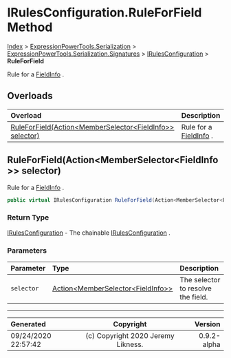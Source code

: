 ﻿# IRulesConfiguration.RuleForField Method

[Index](../index.md) > [ExpressionPowerTools.Serialization](ExpressionPowerTools.Serialization.a.md) > [ExpressionPowerTools.Serialization.Signatures](ExpressionPowerTools.Serialization.Signatures.n.md) > [IRulesConfiguration](ExpressionPowerTools.Serialization.Signatures.IRulesConfiguration.i.md) > **RuleForField**

Rule for a [FieldInfo](https://docs.microsoft.com/dotnet/api/system.reflection.fieldinfo) .

## Overloads

| Overload | Description |
| :-- | :-- |
| [RuleForField(Action&lt;MemberSelector&lt;FieldInfo>> selector)](#ruleforfieldactionmemberselectorfieldinfo-selector) | Rule for a [FieldInfo](https://docs.microsoft.com/dotnet/api/system.reflection.fieldinfo) . |
## RuleForField(Action&lt;MemberSelector&lt;FieldInfo>> selector)

Rule for a [FieldInfo](https://docs.microsoft.com/dotnet/api/system.reflection.fieldinfo) .

```csharp
public virtual IRulesConfiguration RuleForField(Action<MemberSelector<FieldInfo>> selector)
```

### Return Type

 [IRulesConfiguration](ExpressionPowerTools.Serialization.Signatures.IRulesConfiguration.i.md)  - The chainable [IRulesConfiguration](ExpressionPowerTools.Serialization.Signatures.IRulesConfiguration.i.md) .

### Parameters

| Parameter | Type | Description |
| :-- | :-- | :-- |
| `selector` | [Action&lt;MemberSelector&lt;FieldInfo>>](https://docs.microsoft.com/dotnet/api/system.action-1) | The selector to resolve the field. |



---

| Generated | Copyright | Version |
| :-- | :-: | --: |
| 09/24/2020 22:57:42 | (c) Copyright 2020 Jeremy Likness. | 0.9.2-alpha |
